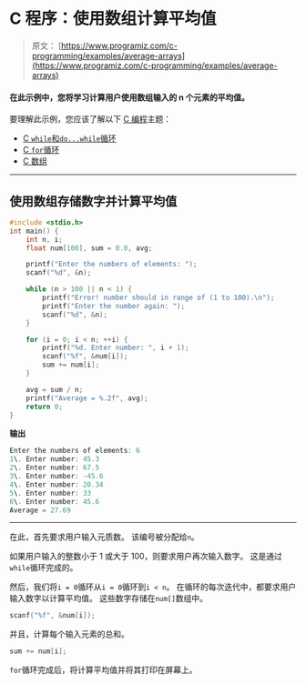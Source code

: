 # C 程序：使用数组计算平均值

> 原文： [https://www.programiz.com/c-programming/examples/average-arrays](https://www.programiz.com/c-programming/examples/average-arrays)

#### 在此示例中，您将学习计算用户使用数组输入的 n 个元素的平均值。

要理解此示例，您应该了解以下 [C 编程](/c-programming "C tutorial")主题：

*   [C `while`和`do...while`循环](/c-programming/c-do-while-loops)
*   [C `for`循环](/c-programming/c-for-loop)
*   [C 数组](/c-programming/c-arrays)

* * *

## 使用数组存储数字并计算平均值

```c
#include <stdio.h>
int main() {
    int n, i;
    float num[100], sum = 0.0, avg;

    printf("Enter the numbers of elements: ");
    scanf("%d", &n);

    while (n > 100 || n < 1) {
        printf("Error! number should in range of (1 to 100).\n");
        printf("Enter the number again: ");
        scanf("%d", &n);
    }

    for (i = 0; i < n; ++i) {
        printf("%d. Enter number: ", i + 1);
        scanf("%f", &num[i]);
        sum += num[i];
    }

    avg = sum / n;
    printf("Average = %.2f", avg);
    return 0;
} 
```

**输出**

```c
Enter the numbers of elements: 6
1\. Enter number: 45.3
2\. Enter number: 67.5
3\. Enter number: -45.6
4\. Enter number: 20.34
5\. Enter number: 33
6\. Enter number: 45.6
Average = 27.69 
```

* * *

在此，首先要求用户输入元质数。 该编号被分配给`n`。

如果用户输入的整数小于 1 或大于 100，则要求用户再次输入数字。 这是通过`while`循环完成的。

然后，我们将`i = 0`循环从`i = 0`循环到`i < n`。 在循环的每次迭代中，都要求用户输入数字以计算平均值。 这些数字存储在`num[]`数组中。

```c
scanf("%f", &num[i]); 
```

并且，计算每个输入元素的总和。

```c
sum += num[i]; 
```

`for`循环完成后，将计算平均值并将其打印在屏幕上。